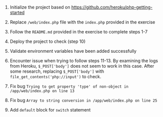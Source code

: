 1. Initialize the project based on https://github.com/heroku/php-getting-started

2. Replace `/web/index.php` file with the `index.php` provided in the exercise

3. Follow the `README.md` provided in the exercise to complete steps 1-7

4. Deploy the project to check (step 10)

5. Validate environment variables have been added successfully

6. Encounter issue when trying to follow steps 11-13. 
   By examining the logs from Heroku, `$_POST['body']` does not seem to work in this case.
   After some research, replacing `$_POST['body']` with `file_get_contents('php://input')` to check.
   
7. Fix bug `Trying to get property 'type' of non-object in /app/web/index.php on line 13`

8. Fix bug `Array to string conversion in /app/web/index.php on line 25`

9. Add `default` block for `switch` statement
